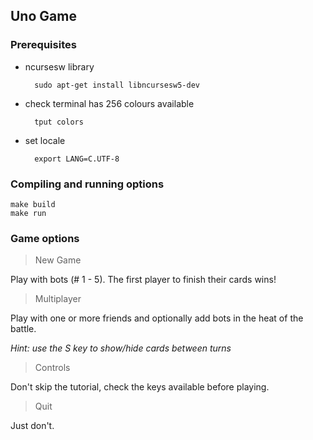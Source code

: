 
## Uno Game

### Prerequisites
- ncursesw library

        sudo apt-get install libncursesw5-dev

- check terminal has 256 colours available

        tput colors

- set locale

        export LANG=C.UTF-8

### Compiling and running options

    make build
    make run

### Game options

> New Game

Play with bots (# 1 - 5). The first player to finish their cards wins!

> Multiplayer

Play with one or more friends and optionally add bots in the heat of the battle.

*Hint: use the S key to show/hide cards between turns*

> Controls

Don't skip the tutorial, check the keys available before playing.

> Quit

Just don't.
